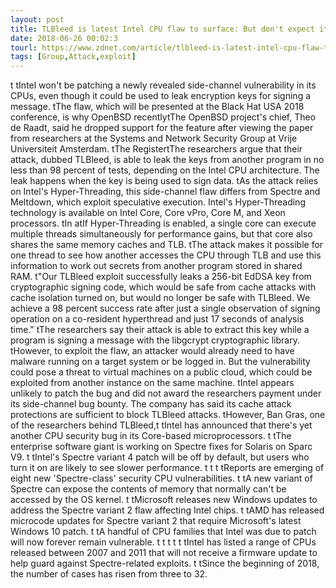 ```yaml
---
layout: post
title: TLBleed is latest Intel CPU flaw to surface: But don't expect it to be fixed
date: 2018-06-26 00:02:3
tourl: https://www.zdnet.com/article/tlbleed-is-latest-intel-cpu-flaw-to-surface-but-dont-expect-it-to-be-fixed/
tags: [Group,Attack,exploit]
---
```

 t tIntel won't be patching a newly revealed side-channel vulnerability in its CPUs, even though it could be used to leak encryption keys for signing a message. tThe flaw, which will be presented at the Black Hat USA 2018 conference, is why OpenBSD recentlytThe OpenBSD project's chief, Theo de Raadt, said he dropped support for the feature after viewing the paper from researchers at the Systems and Network Security Group at Vrije Universiteit Amsterdam. tThe RegistertThe researchers argue that their attack, dubbed TLBleed, is able to leak the keys from another program in no less than 98 percent of tests, depending on the Intel CPU architecture. The leak happens when the key is being used to sign data. tAs the attack relies on Intel's Hyper-Threading, this side-channel flaw differs from Spectre and Meltdown, which exploit speculative execution. Intel's Hyper-Threading technology is available on Intel Core, Core vPro, Core M, and Xeon processors. tIn atIf Hyper-Threading is enabled, a single core can execute multiple threads simultaneously for performance gains, but that core also shares the same memory caches and TLB. tThe attack makes it possible for one thread to see how another accesses the CPU through TLB and use this information to work out secrets from another program stored in shared RAM. t"Our TLBleed exploit successfully leaks a 256-bit EdDSA key from cryptographic signing code, which would be safe from cache attacks with cache isolation turned on, but would no longer be safe with TLBleed. We achieve a 98 percent success rate after just a single observation of signing operation on a co-resident hyperthread and just 17 seconds of analysis time." tThe researchers say their attack is able to extract this key while a program is signing a message with the libgcrypt cryptographic library. tHowever, to exploit the flaw, an attacker would already need to have malware running on a target system or be logged in. But the vulnerability could pose a threat to virtual machines on a public cloud, which could be exploited from another instance on the same machine. tIntel appears unlikely to patch the bug and did not award the researchers payment under its side-channel bug bounty. The company has said its cache attack protections are sufficient to block TLBleed attacks. tHowever, Ban Gras, one of the researchers behind TLBleed,t tIntel has announced that there's yet another CPU security bug in its Core-based microprocessors. t tThe enterprise software giant is working on Spectre fixes for Solaris on Sparc V9. t tIntel's Spectre variant 4 patch will be off by default, but users who turn it on are likely to see slower performance. t t t tReports are emerging of eight new 'Spectre-class' security CPU vulnerabilities. t tA new variant of Spectre can expose the contents of memory that normally can't be accessed by the OS kernel. t tMicrosoft releases new Windows updates to address the Spectre variant 2 flaw affecting Intel chips. t tAMD has released microcode updates for Spectre variant 2 that require Microsoft's latest Windows 10 patch. t tA handful of CPU families that Intel was due to patch will now forever remain vulnerable. t t t t t tIntel has listed a range of CPUs released between 2007 and 2011 that will not receive a firmware update to help guard against Spectre-related exploits. t tSince the beginning of 2018, the number of cases has risen from three to 32.